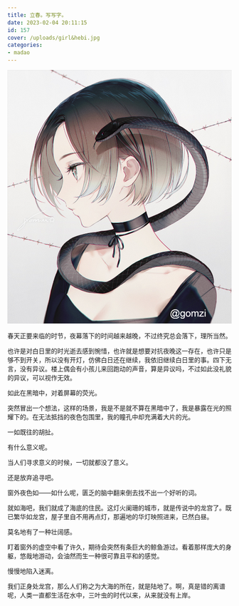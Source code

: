 ```yaml
---
title: 立春。写写字。
date: 2023-02-04 20:11:15
id: 157
cover: /uploads/girl&hebi.jpg
categories:
- madao
---
```


![girl&hebi](/uploads/girl&hebi.jpg)

春天正要来临的时节，夜幕落下的时间越来越晚，不过终究总会落下，理所当然。

也许是对白日里的时光逝去感到惋惜，也许就是想要对抗夜晚这一存在，也许只是够不到开关，所以没有开灯，仿佛白日还在继续，我依旧继续白日里的事。四下无言，没有异议。楼上偶会有小孩儿来回跑动的声音，算是异议吗，不过如此没礼貌的异议，可以视作无效。

如此在黑暗中，对着屏幕的荧光。

突然冒出一个想法，这样的场景，我是不是就不算在黑暗中了，我是暴露在光的照耀下的。在无法抵挡的夜色包围里，我的瞳孔中却充满着大片的光。

一如既往的胡扯。

有什么意义呢。

当人们寻求意义的时候，一切就都没了意义。

还是放弃追寻吧。

窗外夜色如——如什么呢，匮乏的脑中翻来倒去找不出一个好听的词。

就如海吧，我们就成了海底的住民。这灯火阑珊的城市，就是传说中的龙宫了。既已繁华如龙宫，屋子里自不用再点灯，那遍地的华灯映照进来，已然白昼。

莫名地有了一种壮阔感。

盯着窗外的虚空中看了许久，期待会突然有条巨大的鲸鱼游过。看着那样庞大的身躯，悠哉地游动，会油然而生一种很可靠且平和的感觉。

慢慢地陷入迷离。

我们正身处龙宫，那么人们称之为大海的所在，就是陆地了。啊，真是错的离谱呢，人类一直都生活在水中，三叶虫的时代以来，从来就没有上岸。